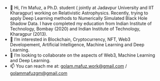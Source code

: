 - 👋 Hi, I’m Mafuz, a Ph.D. student ( jointly at Jadavpur University and IIT Kharagpur) working on Relativistic Astrophysics. Recently, trying to apply Deep Learning methods to Numerically Simulated Black Hole Shadow Data. I have completed my education from Indian Institute of Technology, Bombay (2020) and Indian Institute of Technology, Kharagpur (2013).
- 👀 I’m interested in Blockchain, Cryptocurrency, NFT, Web3  Developement, Artificial Intelligence, Machine Learning and Deep Learning.
- 💞️ I’m looking to collaborate on the aspects of Web3, Machine Learning and Deep Learning.
- 📫 You can reach me at: golam.mafuz.work@gmail.com / golammafuzgm@gmail.com

<!---
mdgolammafuz/mdgolammafuz is a ✨ special ✨ repository because its `README.md` (this file) appears on your GitHub profile.
You can click the Preview link to take a look at your changes.
--->
